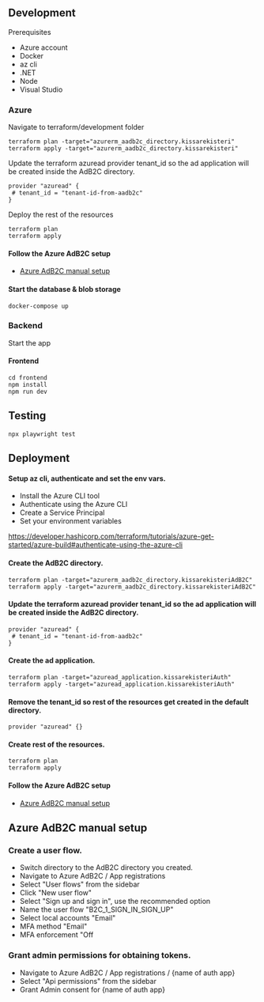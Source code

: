 ## Development

Prerequisites

- Azure account
- Docker
- az cli
- .NET
- Node
- Visual Studio


### Azure
Navigate to terraform/development folder

    terraform plan -target="azurerm_aadb2c_directory.kissarekisteri"
    terraform apply -target="azurerm_aadb2c_directory.kissarekisteri"
    
Update the terraform azuread provider tenant_id so the ad application will be created inside the AdB2C directory.

```hcl
provider "azuread" {
 # tenant_id = "tenant-id-from-aadb2c"
}
```
Deploy the rest of the resources

    terraform plan
    terraform apply


#### Follow the Azure AdB2C setup
- [Azure AdB2C manual setup](#azure-adb2c-manual-setup)


#### Start the database & blob storage

    docker-compose up

### Backend

Start the app



#### Frontend

    cd frontend
    npm install
    npm run dev
    
## Testing

    npx playwright test

## Deployment

#### Setup az cli, authenticate and set the env vars.

- Install the Azure CLI tool
- Authenticate using the Azure CLI
- Create a Service Principal
- Set your environment variables

https://developer.hashicorp.com/terraform/tutorials/azure-get-started/azure-build#authenticate-using-the-azure-cli

#### Create the AdB2C directory.

    terraform plan -target="azurerm_aadb2c_directory.kissarekisteriAdB2C"
    terraform apply -target="azurerm_aadb2c_directory.kissarekisteriAdB2C"

#### Update the terraform azuread provider tenant_id so the ad application will be created inside the AdB2C directory.

```hcl
provider "azuread" {
 # tenant_id = "tenant-id-from-aadb2c"
}
```

#### Create the ad application.

    terraform plan -target="azuread_application.kissarekisteriAuth"
    terraform apply -target="azuread_application.kissarekisteriAuth"

#### Remove the tenant_id so rest of the resources get created in the default directory.

```hcl
provider "azuread" {}
```

#### Create rest of the resources.

    terraform plan
    terraform apply

#### Follow the Azure AdB2C setup
- [Azure AdB2C manual setup](#azure-adb2c-manual-setup)

## Azure AdB2C manual setup

### Create a user flow.
- Switch directory to the AdB2C directory you created.
- Navigate to Azure AdB2C / App registrations
- Select "User flows" from the sidebar
- Click "New user flow"
- Select "Sign up and sign in", use the recommended option
- Name the user flow "B2C_1_SIGN_IN_SIGN_UP"
- Select local accounts "Email"
- MFA method "Email"
- MFA enforcement "Off
    
### Grant admin permissions for obtaining tokens.
- Navigate to Azure AdB2C / App registrations / {name of auth app}
- Select "Api permissions" from the sidebar
- Grant Admin consent for {name of auth app}
